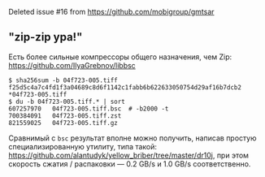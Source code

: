 Deleted issue #16 from https://github.com/mobigroup/gmtsar

## "zip-zip ура!"

Есть более сильные компрессоры общего назначения, чем Zip: https://github.com/IlyaGrebnov/libbsc
```
$ sha256sum -b 04f723-005.tiff 
f25d5c4a7c4fd1f3a04689c8d6f1142c1fabb6b622633050754d29af16b7dcb2 *04f723-005.tiff
$ du -b 04f723-005.tiff.* | sort
607257970	04f723-005.tiff.bsc  # -b2000 -t
700384091	04f723-005.tiff.zst
821559025	04f723-005.tiff.gz
```
Сравнимый с `bsc` результат вполне можно получить, написав простую специализированную утилиту, типа такой: https://github.com/alantudyk/yellow_briber/tree/master/dr10j, при этом скорость сжатия / распаковки — 0.2 GB/s и 1.0 GB/s соответственно.
